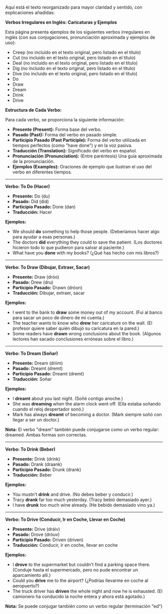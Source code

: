Aquí está el texto reorganizado para mayor claridad y sentido, con explicaciones añadidas:

**Verbos Irregulares en Inglés: Caricaturas y Ejemplos**

Esta página presenta ejemplos de los siguientes verbos irregulares en inglés (con sus conjugaciones, pronunciación aproximada y ejemplos de uso):

*   Creep (no incluido en el texto original, pero listado en el título)
*   Cut (no incluido en el texto original, pero listado en el título)
*   Deal (no incluido en el texto original, pero listado en el título)
*   Dig (no incluido en el texto original, pero listado en el título)
*   Dive (no incluido en el texto original, pero listado en el título)
*   Do
*   Draw
*   Dream
*   Drink
*   Drive

**Estructura de Cada Verbo:**

Para cada verbo, se proporciona la siguiente información:

*   **Presente (Present):** Forma base del verbo.
*   **Pasado (Past):** Forma del verbo en pasado simple.
*   **Participio Pasado (Past Participle):** Forma del verbo utilizada en tiempos perfectos (como "have done") y en la voz pasiva.
*   **Traducción (Translation):** Significado del verbo en español.
*   **Pronunciación (Pronunciation):** (Entre paréntesis) Una guía aproximada de la pronunciación.
*   **Ejemplos (Examples):** Oraciones de ejemplo que ilustran el uso del verbo en diferentes tiempos.

---

**Verbo: To Do (Hacer)**

*   **Presente:** Do (du)
*   **Pasado:** Did (did)
*   **Participio Pasado:** Done (dan)
*   **Traducción:** Hacer

**Ejemplos:**

*   We should **do** something to help those people. (Deberíamos hacer algo para ayudar a esas personas.)
*   The doctors **did** everything they could to save the patient. (Los doctores hicieron todo lo que pudieron para salvar al paciente.)
*   What have you **done** with my books? (¿Qué has hecho con mis libros?)

---

**Verbo: To Draw (Dibujar, Extraer, Sacar)**

*   **Presente:** Draw (dróo)
*   **Pasado:** Drew (dru)
*   **Participio Pasado:** Drawn (dróon)
*   **Traducción:** Dibujar, extraer, sacar

**Ejemplos:**

*   I went to the bank to **draw** some money out of my account. (Fui al banco para sacar un poco de dinero de mi cuenta.)
*   The teacher wants to know who **drew** her caricature on the wall. (El profesor quiere saber quién dibujó su caricatura en la pared.)
*   Some readers have **drawn** wrong conclusions about the book. (Algunos lectores han sacado conclusiones erróneas sobre el libro.)

---

**Verbo: To Dream (Soñar)**

*   **Presente:** Dream (dríim)
*   **Pasado:** Dreamt (dremt)
*   **Participio Pasado:** Dreamt (dremt)
*   **Traducción:** Soñar

**Ejemplos:**

*   I **dreamt** about you last night. (Soñé contigo anoche.)
*   She was **dreaming** when the alarm clock went off. (Ella estaba soñando cuando el reloj despertador sonó.)
*   Mark has always **dreamt** of becoming a doctor. (Mark siempre soñó con llegar a ser un doctor.)

**Nota:** El verbo "dream" también puede conjugarse como un verbo regular: dreamed. Ambas formas son correctas.

---

**Verbo: To Drink (Beber)**

*   **Presente:** Drink (drink)
*   **Pasado:** Drank (draank)
*   **Participio Pasado:** Drunk (drank)
*   **Traducción:** Beber

**Ejemplos:**

*   You mustn't **drink** and drive. (No debes beber y conducir.)
*   Tracy **drank** far too much yesterday. (Tracy bebió demasiado ayer.)
*   I have **drunk** too much wine already. (He bebido demasiado vino ya.)

---

**Verbo: To Drive (Conducir, Ir en Coche, Llevar en Coche)**

*   **Presente:** Drive (dráiv)
*   **Pasado:** Drove (dróuv)
*   **Participio Pasado:** Driven (dríven)
*   **Traducción:** Conducir, ir en coche, llevar en coche

**Ejemplos:**

*   I **drove** to the supermarket but couldn't find a parking space there. (Conduje hasta el supermercado, pero no pude encontrar un aparcamiento allí.)
*   Could you **drive** me to the airport? (¿Podrías llevarme en coche al aeropuerto?)
*   The truck driver has **driven** the whole night and now he is exhausted. (El camionero ha conducido la noche entera y ahora está agotado.)

**Nota:** Se puede conjugar también como un verbo regular (terminación "ed")
